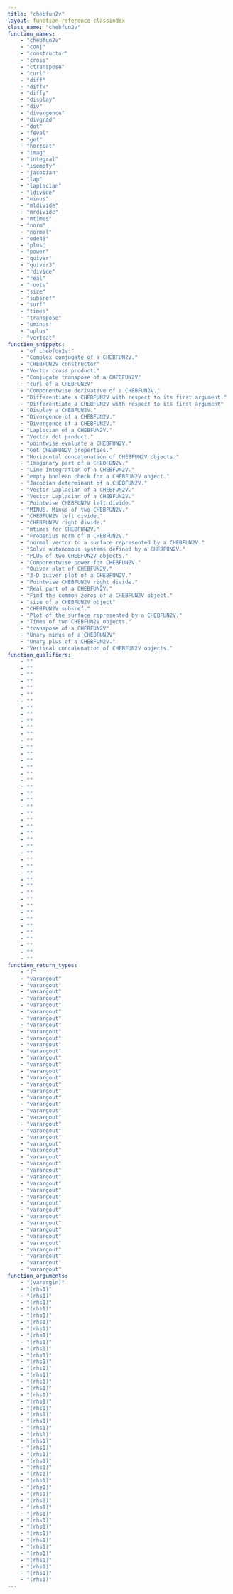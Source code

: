 ```yaml
---
title: "chebfun2v"
layout: function-reference-classindex
class_name: "chebfun2v"
function_names: 
    - "chebfun2v"
    - "conj"
    - "constructor"
    - "cross"
    - "ctranspose"
    - "curl"
    - "diff"
    - "diffx"
    - "diffy"
    - "display"
    - "div"
    - "divergence"
    - "divgrad"
    - "dot"
    - "feval"
    - "get"
    - "horzcat"
    - "imag"
    - "integral"
    - "isempty"
    - "jacobian"
    - "lap"
    - "laplacian"
    - "ldivide"
    - "minus"
    - "mldivide"
    - "mrdivide"
    - "mtimes"
    - "norm"
    - "normal"
    - "ode45"
    - "plus"
    - "power"
    - "quiver"
    - "quiver3"
    - "rdivide"
    - "real"
    - "roots"
    - "size"
    - "subsref"
    - "surf"
    - "times"
    - "transpose"
    - "uminus"
    - "uplus"
    - "vertcat"
function_snippets: 
    - "of chebfun2v:"
    - "Complex conjugate of a CHEBFUN2V."
    - "CHEBFUN2V constructor"
    - "Vector cross product."
    - "Conjugate transpose of a CHEBFUN2V"
    - "curl of a CHEBFUN2V"
    - "Componentwise derivative of a CHEBFUN2V."
    - "Differentiate a CHEBFUN2V with respect to its first argument."
    - "Differentiate a CHEBFUN2V with respect to its first argument"
    - "Display a CHEBFUN2V."
    - "Divergence of a CHEBFUN2V."
    - "Divergence of a CHEBFUN2V."
    - "Laplacian of a CHEBFUN2V."
    - "Vector dot product."
    - "pointwise evaluate a CHEBFUN2V."
    - "Get CHEBFUN2V properties."
    - "Horizontal concatenation of CHEBFUN2V objects."
    - "Imaginary part of a CHEBFUN2V."
    - "Line integration of a CHEBFUN2V."
    - "empty boolean check for a CHEBFUN2V object."
    - "Jacobian determinant of a CHEBFUN2V."
    - "Vector Laplacian of a CHEBFUN2V."
    - "Vector Laplacian of a CHEBFUN2V."
    - "Pointwise CHEBFUN2V left divide."
    - "MINUS. Minus of two CHEBFUN2V."
    - "CHEBFUN2V left divide."
    - "CHEBFUN2V right divide."
    - "mtimes for CHEBFUN2V."
    - "Frobenius norm of a CHEBFUN2V."
    - "normal vector to a surface represented by a CHEBFUN2V."
    - "Solve autonomous systems defined by a CHEBFUN2V."
    - "PLUS of two CHEBFUN2V objects."
    - "Componentwise power for CHEBFUN2V."
    - "Quiver plot of CHEBFUN2V."
    - "3-D quiver plot of a CHEBFUN2V."
    - "Pointwise CHEBFUN2V right divide."
    - "Real part of a CHEBFUN2V."
    - "Find the common zeros of a CHEBFUN2V object."
    - "size of a CHEBFUN2V object"
    - "CHEBFUN2V subsref."
    - "Plot of the surface represented by a CHEBFUN2V."
    - "Times of two CHEBFUN2V objects."
    - "transpose of a CHEBFUN2V"
    - "Unary minus of a CHEBFUN2V"
    - "Unary plus of a CHEBFUN2V."
    - "Vertical concatenation of CHEBFUN2V objects."
function_qualifiers: 
    - ""
    - ""
    - ""
    - ""
    - ""
    - ""
    - ""
    - ""
    - ""
    - ""
    - ""
    - ""
    - ""
    - ""
    - ""
    - ""
    - ""
    - ""
    - ""
    - ""
    - ""
    - ""
    - ""
    - ""
    - ""
    - ""
    - ""
    - ""
    - ""
    - ""
    - ""
    - ""
    - ""
    - ""
    - ""
    - ""
    - ""
    - ""
    - ""
    - ""
    - ""
    - ""
    - ""
    - ""
    - ""
    - ""
function_return_types: 
    - "f"
    - "varargout"
    - "varargout"
    - "varargout"
    - "varargout"
    - "varargout"
    - "varargout"
    - "varargout"
    - "varargout"
    - "varargout"
    - "varargout"
    - "varargout"
    - "varargout"
    - "varargout"
    - "varargout"
    - "varargout"
    - "varargout"
    - "varargout"
    - "varargout"
    - "varargout"
    - "varargout"
    - "varargout"
    - "varargout"
    - "varargout"
    - "varargout"
    - "varargout"
    - "varargout"
    - "varargout"
    - "varargout"
    - "varargout"
    - "varargout"
    - "varargout"
    - "varargout"
    - "varargout"
    - "varargout"
    - "varargout"
    - "varargout"
    - "varargout"
    - "varargout"
    - "varargout"
    - "varargout"
    - "varargout"
    - "varargout"
    - "varargout"
    - "varargout"
    - "varargout"
function_arguments: 
    - "(varargin)"
    - "(rhs1)"
    - "(rhs1)"
    - "(rhs1)"
    - "(rhs1)"
    - "(rhs1)"
    - "(rhs1)"
    - "(rhs1)"
    - "(rhs1)"
    - "(rhs1)"
    - "(rhs1)"
    - "(rhs1)"
    - "(rhs1)"
    - "(rhs1)"
    - "(rhs1)"
    - "(rhs1)"
    - "(rhs1)"
    - "(rhs1)"
    - "(rhs1)"
    - "(rhs1)"
    - "(rhs1)"
    - "(rhs1)"
    - "(rhs1)"
    - "(rhs1)"
    - "(rhs1)"
    - "(rhs1)"
    - "(rhs1)"
    - "(rhs1)"
    - "(rhs1)"
    - "(rhs1)"
    - "(rhs1)"
    - "(rhs1)"
    - "(rhs1)"
    - "(rhs1)"
    - "(rhs1)"
    - "(rhs1)"
    - "(rhs1)"
    - "(rhs1)"
    - "(rhs1)"
    - "(rhs1)"
    - "(rhs1)"
    - "(rhs1)"
    - "(rhs1)"
    - "(rhs1)"
    - "(rhs1)"
    - "(rhs1)"
---
```

